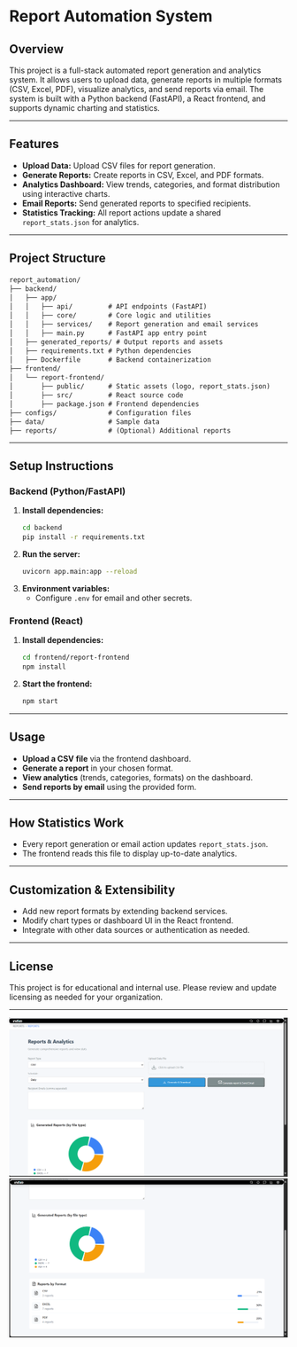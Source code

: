 # Report Automation System

## Overview
This project is a full-stack automated report generation and analytics system. It allows users to upload data, generate reports in multiple formats (CSV, Excel, PDF), visualize analytics, and send reports via email. The system is built with a Python backend (FastAPI), a React frontend, and supports dynamic charting and statistics.

---

## Features
- **Upload Data:** Upload CSV files for report generation.
- **Generate Reports:** Create reports in CSV, Excel, and PDF formats.
- **Analytics Dashboard:** View trends, categories, and format distribution using interactive charts.
- **Email Reports:** Send generated reports to specified recipients.
- **Statistics Tracking:** All report actions update a shared `report_stats.json` for analytics.

---

## Project Structure
```
report_automation/
├── backend/
│   ├── app/
│   │   ├── api/         # API endpoints (FastAPI)
│   │   ├── core/        # Core logic and utilities
│   │   ├── services/    # Report generation and email services
│   │   ├── main.py      # FastAPI app entry point
│   ├── generated_reports/ # Output reports and assets
│   ├── requirements.txt # Python dependencies
│   ├── Dockerfile       # Backend containerization
├── frontend/
│   └── report-frontend/
│       ├── public/      # Static assets (logo, report_stats.json)
│       ├── src/         # React source code
│       ├── package.json # Frontend dependencies
├── configs/             # Configuration files
├── data/                # Sample data
├── reports/             # (Optional) Additional reports
```

---

## Setup Instructions

### Backend (Python/FastAPI)
1. **Install dependencies:**
   ```sh
   cd backend
   pip install -r requirements.txt
   ```
2. **Run the server:**
   ```sh
   uvicorn app.main:app --reload
   ```
3. **Environment variables:**
   - Configure `.env` for email and other secrets.

### Frontend (React)
1. **Install dependencies:**
   ```sh
   cd frontend/report-frontend
   npm install
   ```
2. **Start the frontend:**
   ```sh
   npm start
   ```


---

## Usage
- **Upload a CSV file** via the frontend dashboard.
- **Generate a report** in your chosen format.
- **View analytics** (trends, categories, formats) on the dashboard.
- **Send reports by email** using the provided form.

---

## How Statistics Work
- Every report generation or email action updates `report_stats.json`.
- The frontend reads this file to display up-to-date analytics.

---

## Customization & Extensibility
- Add new report formats by extending backend services.
- Modify chart types or dashboard UI in the React frontend.
- Integrate with other data sources or authentication as needed.

---

## License
This project is for educational and internal use. Please review and update licensing as needed for your organization.

---

![alt text](image.png)![alt text](image-1.png)